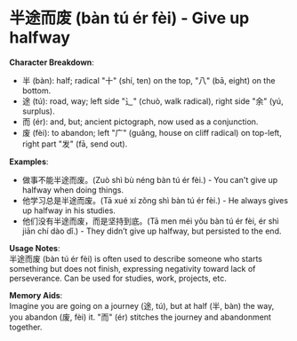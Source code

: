 # **半途而废 (bàn tú ér fèi) - Give up halfway**

**Character Breakdown**:  
- 半 (bàn): half; radical "十" (shí, ten) on the top, "八" (bā, eight) on the bottom.  
- 途 (tú): road, way; left side "⻌" (chuò, walk radical), right side "余" (yú, surplus).  
- 而 (ér): and, but; ancient pictograph, now used as a conjunction.  
- 废 (fèi): to abandon; left "广" (guǎng, house on cliff radical) on top-left, right part "发" (fā, send out).

**Examples**:  
- 做事不能半途而废。(Zuò shì bù néng bàn tú ér fèi.) - You can't give up halfway when doing things.  
- 他学习总是半途而废。(Tā xué xí zǒng shì bàn tú ér fèi.) - He always gives up halfway in his studies.  
- 他们没有半途而废，而是坚持到底。(Tā men méi yǒu bàn tú ér fèi, ér shì jiān chí dào dǐ.) - They didn’t give up halfway, but persisted to the end.

**Usage Notes**:  
半途而废 (bàn tú ér fèi) is often used to describe someone who starts something but does not finish, expressing negativity toward lack of perseverance. Can be used for studies, work, projects, etc.

**Memory Aids**:  
Imagine you are going on a journey (途, tú), but at half (半, bàn) the way, you abandon (废, fèi) it. "而" (ér) stitches the journey and abandonment together.
